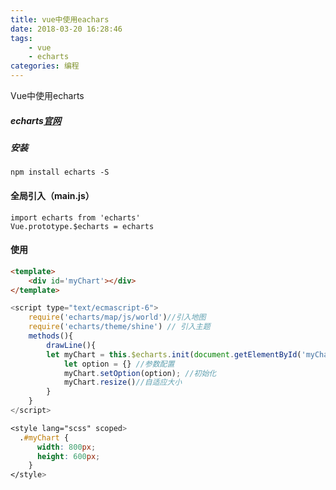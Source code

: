 ```yaml
---
title: vue中使用eachars
date: 2018-03-20 16:28:46
tags:
	- vue
	- echarts
categories: 编程
---
```

Vue中使用echarts

<!-- more -->

##### echarts[官网](http://echarts.baidu.com/)

##### 安装

	npm install echarts -S

#### 全局引入（main.js）
	import echarts from 'echarts'
	Vue.prototype.$echarts = echarts 

#### 使用
```html
<template>
    <div id='myChart'></div>
</template>
```

```javascript
<script type="text/ecmascript-6">
    require('echarts/map/js/world')//引入地图
    require('echarts/theme/shine') // 引入主题
    methods(){
        drawLine(){
        let myChart = this.$echarts.init(document.getElementById('myChart'),'主题')
            let option = {} //参数配置
            myChart.setOption(option); //初始化
            myChart.resize()//自适应大小
        }
    }
</script>
```
```css
<style lang="scss" scoped>
  .#myChart {
      width: 800px;
      height: 600px;
    }
</style>
```